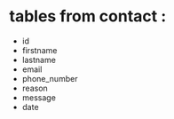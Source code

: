 # tables from contact :

- id
- firstname
- lastname
- email
- phone_number
- reason
- message
- date